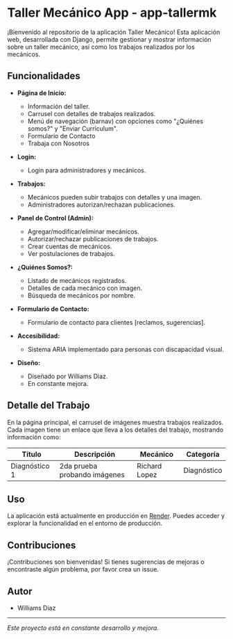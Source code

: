 # Taller Mecánico App - app-tallermk

¡Bienvenido al repositorio de la aplicación Taller Mecánico! Esta aplicación web, desarrollada con Django, permite gestionar y mostrar información sobre un taller mecánico, así como los trabajos realizados por los mecánicos.

## Funcionalidades

- **Página de Inicio:**
  - Información del taller.
  - Carrusel con detalles de trabajos realizados.
  - Menú de navegación (barnav) con opciones como "¿Quiénes somos?" y "Enviar Currículum".
  - Formulario de Contacto
  - Trabaja con Nosotros

- **Login:**
  - Login para administradores y mecánicos.

- **Trabajos:**
  - Mecánicos pueden subir trabajos con detalles y una imagen.
  - Administradores autorizan/rechazan publicaciones.

- **Panel de Control (Admin):**
  - Agregar/modificar/eliminar mecánicos.
  - Autorizar/rechazar publicaciones de trabajos.
  - Crear cuentas de mecánicos.
  - Ver postulaciones de trabajos.

- **¿Quiénes Somos?:**
  - Listado de mecánicos registrados.
  - Detalles de cada mecánico con imagen.
  - Búsqueda de mecánicos por nombre.

- **Formulario de Contacto:**
  - Formulario de contacto para clientes [reclamos, sugerencias].

- **Accesibilidad:**
  - Sistema ARIA implementado para personas con discapacidad visual.

- **Diseño:**
  - Diseñado por Williams Diaz.
  - En constante mejora.

## Detalle del Trabajo

En la página principal, el carrusel de imágenes muestra trabajos realizados. Cada imagen tiene un enlace que lleva a los detalles del trabajo, mostrando información como:

| Título         | Descripción                       | Mecánico        | Categoría   |
| -------------- | --------------------------------- | --------------- | ----------- |
| Diagnóstico 1  | 2da prueba probando imágenes      | Richard Lopez   | Diagnóstico |

## Uso

La aplicación está actualmente en producción en [Render](https://tallermk-app.onrender.com). Puedes acceder y explorar la funcionalidad en el entorno de producción.

## Contribuciones

¡Contribuciones son bienvenidas! Si tienes sugerencias de mejoras o encontraste algún problema, por favor crea un issue.

## Autor

- Williams Diaz


---
*Este proyecto está en constante desarrollo y mejora.*

